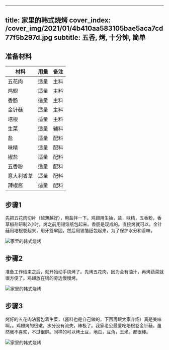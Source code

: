 
---
title: 家里的韩式烧烤
cover_index: /cover_img/2021/01/4b410aa583105bae5aca7cd77f5b297d.jpg
subtitle: 五香, 烤, 十分钟, 简单
---

## 准备材料

| 材料     | 用量 | 备注|
| ------- | ----- | --- |
| 五花肉 | 适量| 主料 |
| 鸡翅 | 适量| 主料 |
| 香肠 | 适量| 主料 |
| 金针菇 | 适量| 主料 |
| 培根 | 适量| 主料 |
| 生菜 | 适量| 辅料 |
| 盐 | 适量| 配料 |
| 味精 | 适量| 配料 |
| 椒盐 | 适量| 配料 |
| 五香粉 | 适量| 配料 |
| 意大利香草 | 适量| 配料 |
| 辣椒酱 | 适量| 配料 |

## 步骤1

先把五花肉切片（越薄越好），用盐拌一下。鸡翅用生抽，盐，味精，五香粉，香草椒盐研制2小时。烤之前用锡箔纸包起来。香肠是现成的。直接烤就可以。金针菇用培根卷起来，用牙签牢固，然后用锡箔纸包起来，为了保护水分和香味。

![家里的韩式烧烤](https://i8.meishichina.com/attachment/recipe/201001/201001182316004.JPG?x-oss-process=style/p320) 

## 步骤2

准备工作结束之后，就开始动手烧烤了。先烤五花肉，因为会有油汁，再烤蔬菜就很方便了。鸡翅放在锅的旁边慢慢烤。

![家里的韩式烧烤](https://i8.meishichina.com/attachment/recipe/201001/201001182317598.JPG?x-oss-process=style/p320) 

## 步骤3

烤好的五花肉沾酱包着生菜，（酱料也是自己做的，下回再跟大家介绍）真是美味啊。。鸡翅烤的很嫩，水分没有流失，棒极了。我家老公最爱吃培根卷金针菇。虽然我不喜欢，不过很鲜。同样的可以烤土豆，地瓜，豆角，玉米。都很棒。

![家里的韩式烧烤](https://i8.meishichina.com/attachment/recipe/201001/201001182326345.JPG?x-oss-process=style/p320) 

